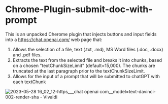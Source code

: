 # Chrome-Plugin-submit-doc-with-prompt
This is an unpacked Cherome plugin that injects buttons and input fields into a https://chat.openai.com/ web page that:
1. Allows the selection of a file, text (.txt, .md), MS Word files (.doc, .docx) and .pdf files.
2. Extracts the text from the selected file and breaks it into chunks, based on a chosen "textChunkSizeLimit" (default=15,000). The chunks are truncated at the last paragraph prior to the textChunkSizeLimit.
3. Allows for the input of a prompt that will be submitted to chatGPT with each textChunk

![2023-05-28 16_02_12-https___chat openai com__model=text-davinci-002-render-sha - Vivaldi](https://github.com/BigGHS/Chrome-Plugin-submit-doc-with-prompt/assets/61913681/82baa1d8-b9e1-41ae-951c-920f9eb972e1)
